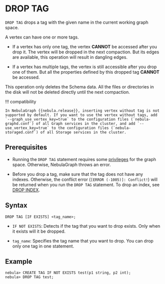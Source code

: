 # DROP TAG

`DROP TAG` drops a tag with the given name in the current working graph space.

A vertex can have one or more tags.

- If a vertex has only one tag, the vertex **CANNOT** be accessed after you drop it. The vertex will be dropped in the next compaction. But its edges are available, this operation will result in dangling edges.

- If a vertex has multiple tags, the vertex is still accessible after you drop one of them. But all the properties defined by this dropped tag **CANNOT** be accessed.

This operation only deletes the Schema data. All the files or directories in the disk will not be deleted directly until the next compaction.

!!! compatibility

    In NebulaGraph {{nebula.release}}, inserting vertex without tag is not supported by default. If you want to use the vertex without tags, add `--graph_use_vertex_key=true` to the configuration files (`nebula-graphd.conf`) of all Graph services in the cluster, and add `--use_vertex_key=true` to the configuration files (`nebula-storaged.conf`) of all Storage services in the cluster.

## Prerequisites

- Running the `DROP TAG` statement requires some [privileges](../../7.data-security/1.authentication/3.role-list.md) for the graph space. Otherwise, NebulaGraph throws an error.

- Before you drop a tag, make sure that the tag does not have any indexes. Otherwise, the conflict error (`[ERROR (-1005)]: Conflict!`) will be returned when you run the `DROP TAG` statement. To drop an index, see [DROP INDEX](../14.native-index-statements/6.drop-native-index.md).

## Syntax

```ngql
DROP TAG [IF EXISTS] <tag_name>;
```

- `IF NOT EXISTS`: Detects if the tag that you want to drop exists. Only when it exists will it be dropped.

- `tag_name`: Specifies the tag name that you want to drop. You can drop only one tag in one statement.

## Example

```ngql
nebula> CREATE TAG IF NOT EXISTS test(p1 string, p2 int);
nebula> DROP TAG test;
```

